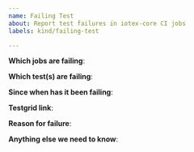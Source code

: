 ```yaml
---
name: Failing Test
about: Report test failures in iotex-core CI jobs
labels: kind/failing-test

---
```


<!-- Please only use this template for submitting reports about failing tests in iotex-core CI jobs -->

**Which jobs are failing**:

**Which test(s) are failing**:

**Since when has it been failing**:

**Testgrid link**:

**Reason for failure**:

**Anything else we need to know**:
